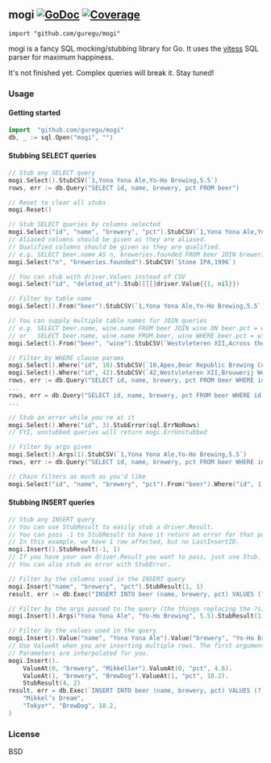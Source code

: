 ## mogi [![GoDoc](https://godoc.org/github.com/guregu/mogi?status.svg)](https://godoc.org/github.com/guregu/mogi) [![Coverage](http://gocover.io/_badge/github.com/guregu/mogi)](http://gocover.io/github.com/guregu/mogi)
`import "github.com/guregu/mogi"`

mogi is a fancy SQL mocking/stubbing library for Go. It uses the [vitess](https://github.com/youtube/vitess) SQL parser for maximum happiness. 

It's not finished yet. Complex queries will break it. Stay tuned! 

### Usage

#### Getting started
```go
import 	"github.com/guregu/mogi"
db, _ := sql.Open("mogi", "")
```

#### Stubbing SELECT queries
```go
// Stub any SELECT query
mogi.Select().StubCSV(`1,Yona Yona Ale,Yo-Ho Brewing,5.5`)
rows, err := db.Query("SELECT id, name, brewery, pct FROM beer")

// Reset to clear all stubs
mogi.Reset()

// Stub SELECT queries by columns selected
mogi.Select("id", "name", "brewery", "pct").StubCSV(`1,Yona Yona Ale,Yo-Ho Brewing,5.5`)
// Aliased columns should be given as they are aliased.
// Qualified columns should be given as they are qualified. 
// e.g. SELECT beer.name AS n, breweries.founded FROM beer JOIN breweries ON beer.brewery = breweries.name
mogi.Select("n", "breweries.founded").StubCSV(`Stone IPA,1996`)

// You can stub with driver.Values instead of CSV
mogi.Select("id", "deleted_at").Stub([][]driver.Value{{1, nil}})

// Filter by table name
mogi.Select().From("beer").StubCSV(`1,Yona Yona Ale,Yo-Ho Brewing,5.5`)

// You can supply multiple table names for JOIN queries
// e.g. SELECT beer.name, wine.name FROM beer JOIN wine ON beer.pct = wine.pct
// or   SELECT beer.name, wine.name FROM beer, wine WHERE beer.pct = wine.pct
mogi.Select().From("beer", "wine").StubCSV(`Westvleteren XII,Across the Pond Riesling`)

// Filter by WHERE clause params
mogi.Select().Where("id", 10).StubCSV(`10,Apex,Bear Republic Brewing Co.,8.95`)
mogi.Select().Where("id", 42).StubCSV(`42,Westvleteren XII,Brouwerij Westvleteren,10.2`)
rows, err := db.Query("SELECT id, name, brewery, pct FROM beer WHERE id = ?", 10)
...
rows, err = db.Query("SELECT id, name, brewery, pct FROM beer WHERE id = ?", 42)
...

// Stub an error while you're at it
mogi.Select().Where("id", 3).StubError(sql.ErrNoRows)
// FYI, unstubbed queries will return mogi.ErrUnstubbed

// Filter by args given 
mogi.Select().Args(1).StubCSV(`1,Yona Yona Ale,Yo-Ho Brewing,5.5`)
rows, err := db.Query("SELECT id, name, brewery, pct FROM beer WHERE id = ?", 1)

// Chain filters as much as you'd like
mogi.Select("id", "name", "brewery", "pct").From("beer").Where("id", 1).StubCSV(`1,Yona Yona Ale,Yo-Ho Brewing,5.5`)
```

#### Stubbing INSERT queries
```go
// Stub any INSERT query
// You can use StubResult to easily stub a driver.Result. 
// You can pass -1 to StubResult to have it return an error for that particular bit.
// In this example, we have 1 row affected, but no LastInsertID. 
mogi.Insert().StubResult(-1, 1)
// If you have your own driver.Result you want to pass, just use Stub.
// You can also stub an error with StubError. 

// Filter by the columns used in the INSERT query
mogi.Insert("name", "brewery", "pct").StubResult(1, 1)
result, err := db.Exec("INSERT INTO beer (name, brewery, pct) VALUES (?, ?, ?)", "Yona Yona Ale", "Yo-Ho Brewing", 5.5)

// Filter by the args passed to the query (the things replacing the ?s)
mogi.Insert().Args("Yona Yona Ale", "Yo-Ho Brewing", 5.5).StubResult(1, 1)

// Filter by the values used in the query
mogi.Insert().Value("name", "Yona Yona Ale").Value("brewery", "Yo-Ho Brewing").StubResult(1, 1)
// Use ValueAt when you are inserting multiple rows. The first argument is the row #, starting with 0.
// Parameters are interpolated for you.
mogi.Insert().
	ValueAt(0, "brewery", "Mikkeller").ValueAt(0, "pct", 4.6).
	ValueAt(1, "brewery", "BrewDog").ValueAt(1, "pct", 18.2).
	StubResult(4, 2)
result, err = db.Exec(`INSERT INTO beer (name, brewery, pct) VALUES (?, "Mikkeller", 4.6), (?, ?, ?)`,
	"Mikkel’s Dream",
	"Tokyo*", "BrewDog", 18.2,
)
```

### License
BSD